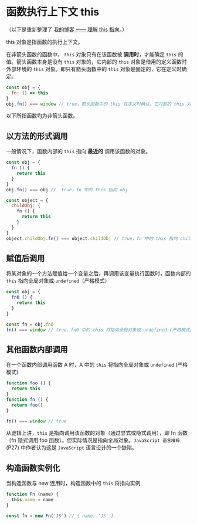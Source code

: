# 函数执行上下文 this

（以下是重新整理了 [我的博客 —— 理解 this 指向][this-blog]。）

this 对象是指函数的执行上下文。

在非箭头函数的函数中， `this` 对象只有在该函数被 **调用时**，才能确定 `this` 的值。箭头函数本身是没有 `this` 对象的，它内部的 `this` 对象是借用的定义函数时外部环境的 `this` 对象。即只有箭头函数中的 `this` 对象是固定的，它在定义时确定。

```js
const obj = {
  fn: () => this
}
obj.fn() === window // true，箭头函数中的 this 在定义时确认，它内部的 this 对象是借用的外部 this 对象
```

以下所指函数均为非箭头函数。

## 以方法的形式调用

一般情况下，函数内部的 `this` 指向 **最近的** 调用该函数的对象。

```js
const obj = {
  fn () {
    return this
  }
}
obj.fn() === obj //  true，fn 中的 this 指向 obj

const object = {
  childObj: {
    fn () {
      return this
    }
  }
}
object.childObj.fn() === object.childObj // true，fn 中的 this 指向 childObj
```

## 赋值后调用

将某对象的一个方法赋值给一个变量之后，再调用该变量执行函数时，函数内部的 `this` 指向全局对象或 `undefined`（严格模式）

```js
const obj = {
  fn0 () {
    return this
  }
}

const fn = obj.fn0
fn() === window // true，fn0 中的 this 将指向全局对象或 undefined (严格模式) 
```

## 其他函数内部调用

在一个函数内部调用函数 A 时，A 中的 `this` 将指向全局对象或 `undefined` (严格模式)

```js
function foo () {
  return this
}
function fn () {
  return foo()
}

fn() === window // true 
```

从逻辑上讲，`this` 是指向调用该函数的对象（通过显式或隐式调用），即 fn 函数（fn 隐式调用 foo 函数）。但实际情况是指向全局对象。`JavaScript 语言精粹`(P27) 中作者认为这是 `JavaScript` 语言设计的一个缺陷。

## 构造函数实例化

当构造函数与 new 连用时，构造函数中的 `this` 将指向实例

```js
function Fn (name) {
  this.name = name
}

const fn = new Fn('JS') // { name: 'JS' }
```

[this-blog]:https://lbwa.github.io/2018/02/06/Understand-this/

